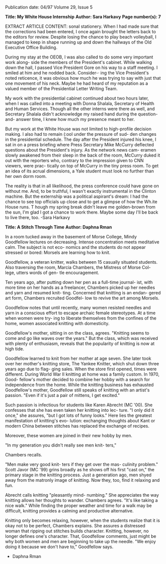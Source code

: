 Publication date: 04/97
Volume 29, Issue 5

**Title: My White House Internship**
**Author: Sara Harkavy**
**Page number(s): 7**

EXTRACT ARTICLE CONTENT:
sonal stationery. When I had made sure that 
the corrections had been entered, I once again 
brought the letters back to the editors for 
review. Despite losing the chance to play 
beach volleyball, I managed to keep in shape 
running up and down the hallways of the Old 
Executive Office Building. 

During my stay at the OEOB, I was also 
called to do some very important work along-
side the members of the President's cabinet. 
While walking down the hall, I passed Vice 
President Gore on his way to a staff meeting. I 
smiled at him and he nodded back. Consider-· 
ing the Vice President's noted reticence, it was 
obvious how much he was trying to say with 
just that one movement of his neck. Maybe 
he had heard of my reputation as a valued 
member of the Presidential Letter Writing 
Team. 

My work with the presidential cabinet 
continued about two hours later, when I was 
called into a meeting with Donna Shalala, 
Secretary of Health and Human Services. 
Though all the other interns were there as 
well, and Secretary Shalala didn't acknowledge 
my raised hand during the question-and-
answer time, I knew how much my presence 
meant to her. 

But my work at the White House was not 
limited to high-profile decision making. I also 
had to remain (:ool under the pressure of sud-
den changes in the presidential schedule. The 
day after the President injured his knee, I sat 
in on a press briefing where Press Secretary 
Mike McCurry deflected questions about the 
President's injury. As the network news cam-
eramen slowly awakened from their sleep in 
the back of the room, McCurry duked it out 
with the reporters who, contrary to the 
impression given to CNN viewers, were prac-
tically on top of McCurry in the tiny press 
room. To get an idea of its acrual dimensions, 
a Yale student must look no further than her 
own dorm room. 

The reality is that in all likelihood, the 
press conference could have gone on without 
me. And, to be truthful, I wasn't exactly 
instrumental in the Clinton machine. But the 
externship was a political aspirant's dream: I 
had the chance to see top officials up close 
and to get a glimpse of how the Wh.ite House 
runs. T hough my spring break didn't leave me 
golden-brown from the sun, I'm glad I got a 
chance to work there. Maybe some day I'll be 
back to live there, too. 
-Sara Harkavy


**Title: A Stitch Through Time**
**Author: Daphna Rman**

In a room tucked away in the basement of 
Morse College, Mindy Goodfellow lectures 
on decreasing. Intense concentration meets 
meditative calm. The subject is not eco-
nomics and the students do not appear 
stressed or bored: Morsels are 
learning how to knit. 

Goodfellow, a veteran 
knitter, walks between 15 
casually situated students. 
Also traversing the room, 
Marcia Chambers, the 
Mistress of Morse Col-
lege, utters words of gen-
tle encouragement. 

Ten years ago, after 
putting down her pen 
as a full-time journal-
ist, with more time 
on her hands as a freelancer, Chambers picked 
up her needles and yarn and resumed knit-
ting. Concerned that knitting is an endan-
gered art form, Chambers recruited Goodfel-
low to revive the art among Morsels. 

Goodfellow notes that until recently, 
many women resisted needles and yarn in a 
conscious effort to escape archaic female 
stereotypes. At a time when women were try-
ing to liberate themselves from the confines of 
the home, women associated knitting with 
domesticity. 

Goodfellow's mother, sitting in on the 
class, agrees. "Knitting seems to come and go 
like waves over the years." But the class, which 
was received with plenty of enthusiasm, 
reveals that the popularity of knitting is now 
at high tide. 

Goodfellow learned to knit from her 
mother at age seven. She later took over her 
mother's knitting store, The Yankee Knitter, 
which shut down three years ago due to flag-
ging sales. When the store first opened, times 
were different. During World War II knitting 
at home was a family custom. In 1970, Good-
fellow's mother decided to combine her 
hobby with a search for independence from 
the home. While the knitting business has 
exhausted Goodfellow's mother, Goodfellow 
still speaks of knitting with an artist's passion. 
"Even if it's just a pair of mittens, I get excited." 

Such passion is infectious for students like 
Karen Abrecht (MC '00). She confesses that 
she has even taken her knitting into lec-
ture. "I only did it once," she 
assures, "but I got lots of funny 
looks." Here lies the greatest 
manifestation of knitting's evo-
lution: exchanging thoughts 
about Kant or modern China 
between stitches has replaced 
the exchange 
of recipes. 

Moreover, these women are 
joined in their new hobby 
by men. 

"In my generation you 
didn't really see men knit-
ters," 

Chambers 
recalls. 

"Men make very good knit-
ters if they get over the mas-
culinity problem." Scott Javor (MC '99) grins 
broadly as he shows off his first "cast on," the 
primary stage in the knitting process. Just a 
generation ago, men shyed away from the 
matronly image of knitting. Now they, too, 
find it relaxing and fun. 

Abrecht calls knitting "pleasantly mind-
numbing." She appreciates the way knitting 
allows her thoughts to wander. Chambers 
agrees. "It's like taking a nice walk." While 
finding the proper weather and time for a 
walk may be difficult, knitting provides a 
calming and productive alternative. 

Knitting only becomes relaxing, however, 
when the students realize that it is okay not to 
be perfect, Chambers explains. She assures a 
distressed woman that ripping out stitches 
builds character. Knitting, however, no longer 
defines one's character. That, Goodfellow 
comments, just might be why both women 
and men are beginning to take up the needle. 
"We enjoy doing it because we don't have to," 
Goodfellow says. 
- Daphna Rman